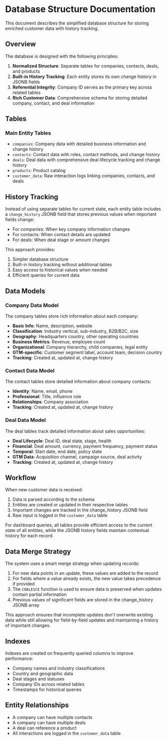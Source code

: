 # Database Structure Documentation

This document describes the simplified database structure for storing enriched customer data with history tracking.

## Overview

The database is designed with the following principles:

1. **Normalized Structure**: Separate tables for companies, contacts, deals, and products
2. **Built-in History Tracking**: Each entity stores its own change history in JSONB fields
3. **Referential Integrity**: Company ID serves as the primary key across related tables
4. **Rich Customer Data**: Comprehensive schema for storing detailed company, contact, and deal information

## Tables

### Main Entity Tables

- `companies`: Company data with detailed business information and change history
- `contacts`: Contact data with roles, contact methods, and change history
- `deals`: Deal data with comprehensive deal lifecycle tracking and change history
- `products`: Product catalog
- `customer_data`: Raw interaction logs linking companies, contacts, and deals

## History Tracking

Instead of using separate tables for current state, each entity table includes a `change_history` JSONB field that stores previous values when important fields change:

- For companies: When key company information changes
- For contacts: When contact details are updated
- For deals: When deal stage or amount changes

This approach provides:

1. Simpler database structure
2. Built-in history tracking without additional tables
3. Easy access to historical values when needed
4. Efficient queries for current data

## Data Models

### Company Data Model

The company tables store rich information about each company:

- **Basic Info**: Name, description, website
- **Classification**: Industry vertical, sub-industry, B2B/B2C, size
- **Geography**: Headquarters country, other operating countries
- **Business Metrics**: Revenue, employee count
- **Organizational**: Company hierarchy, child companies, legal entity
- **GTM-specific**: Customer segment label, account team, decision country
- **Tracking**: Created at, updated at, change history

### Contact Data Model

The contact tables store detailed information about company contacts:

- **Identity**: Name, email, phone
- **Professional**: Title, influence role
- **Relationships**: Company association
- **Tracking**: Created at, updated at, change history

### Deal Data Model

The deal tables track detailed information about sales opportunities:

- **Deal Lifecycle**: Deal ID, deal state, stage, health
- **Financial**: Deal amount, currency, payment frequency, payment status
- **Temporal**: Start date, end date, policy state
- **GTM Data**: Acquisition channel, campaign source, deal activity
- **Tracking**: Created at, updated at, change history

## Workflow

When new customer data is received:

1. Data is parsed according to the schema
2. Entities are created or updated in their respective tables
3. Important changes are tracked in the change_history JSONB field
4. Raw input is logged in the `customer_data` table

For dashboard queries, all tables provide efficient access to the current state of all entities, while the JSONB history fields maintain contextual history for each record.

## Data Merge Strategy

The system uses a smart merge strategy when updating records:

1. For new data points in an update, these values are added to the record
2. For fields where a value already exists, the new value takes precedence if provided
3. The `COALESCE` function is used to ensure data is preserved when updates contain partial information
4. Previous values of significant fields are stored in the change_history JSONB array

This approach ensures that incomplete updates don't overwrite existing data while still allowing for field-by-field updates and maintaining a history of important changes.

## Indexes

Indexes are created on frequently queried columns to improve performance:

- Company names and industry classifications
- Country and geographic data
- Deal stages and statuses
- Company IDs across related tables
- Timestamps for historical queries

## Entity Relationships

- A company can have multiple contacts
- A company can have multiple deals
- A deal can reference a product
- All interactions are logged in the `customer_data` table
